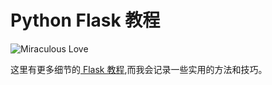 # Python Flask 教程

![Miraculous Love](https://pic1.zhimg.com/80/v2-e94b5c7428041bd2cb8462f79014c2b8_1440w.gif?source=d16d100b)

这里有更多细节的[ Flask 教程](https://dormousehole.readthedocs.io/en/latest/),而我会记录一些实用的方法和技巧。
